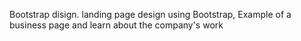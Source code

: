 Bootstrap disign.
landing page design using Bootstrap, Example of a business page and learn about the company's work
